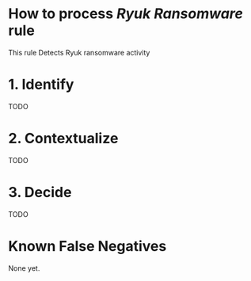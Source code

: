 # How to process *Ryuk Ransomware* rule
This rule Detects Ryuk ransomware activity

# 1. Identify
TODO

# 2. Contextualize
TODO

# 3. Decide
TODO

# Known False Negatives
None yet.
